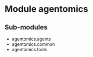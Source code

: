 Module agentomics
=================

Sub-modules
-----------
* agentomics.agents
* agentomics.common
* agentomics.tools
